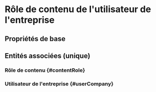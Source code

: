 # Rôle de contenu de l'utilisateur de l'entreprise



## Propriétés de base



## Entités associées (unique)

### Rôle de contenu {#contentRole}
        

### Utilisateur de l'entreprise {#userCompany}
        





<!--- THIS FILE IS GENERATED PLEASE DO NOT EDIT IT DIRECTLY --->
